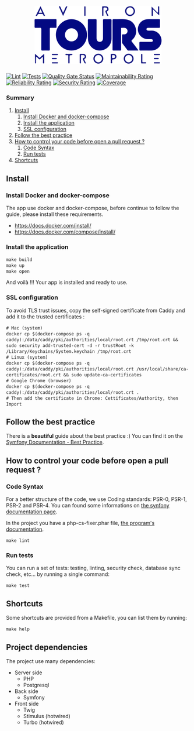 <h1 align="center"><img src="assets/images/logo_colored.png" alt="Aviron Tours"></h1>

[![Lint](https://github.com/mpiot/avirontours/actions/workflows/lint.yaml/badge.svg)](https://github.com/mpiot/avirontours/actions/workflows/lint.yaml)
[![Tests](https://github.com/mpiot/avirontours/actions/workflows/tests.yaml/badge.svg)](https://github.com/mpiot/avirontours/actions/workflows/tests.yaml)
[![Quality Gate Status](https://sonarcloud.io/api/project_badges/measure?project=mpiot_avirontours&metric=alert_status)](https://sonarcloud.io/summary/new_code?id=mpiot_avirontours)
[![Maintainability Rating](https://sonarcloud.io/api/project_badges/measure?project=mpiot_avirontours&metric=sqale_rating)](https://sonarcloud.io/summary/new_code?id=mpiot_avirontours)
[![Reliability Rating](https://sonarcloud.io/api/project_badges/measure?project=mpiot_avirontours&metric=reliability_rating)](https://sonarcloud.io/summary/new_code?id=mpiot_avirontours)
[![Security Rating](https://sonarcloud.io/api/project_badges/measure?project=mpiot_avirontours&metric=security_rating)](https://sonarcloud.io/summary/new_code?id=mpiot_avirontours)
[![Coverage](https://sonarcloud.io/api/project_badges/measure?project=mpiot_avirontours&metric=coverage)](https://sonarcloud.io/summary/new_code?id=mpiot_avirontours)


### Summary
1. [Install](#install)
    1. [Install Docker and docker-compose](#install-docker-and-docker-compose)
    2. [Install the application](#install-the-application)
    3. [SSL configuration](#ssl-configuration)
2. [Follow the best practice](#follow-the-best-practice)
3. [How to control your code before open a pull request ?](#how-to-control-your-code-before-open-a-pull-request-)
    1. [Code Syntax](#code-syntax)
    2. [Run tests](#run-tests)
4. [Shortcuts](#shortcuts)

## Install

### Install Docker and docker-compose
The app use docker and docker-compose, before continue to follow the guide, please install these requirements.
* https://docs.docker.com/install/
* https://docs.docker.com/compose/install/

### Install the application
```shell
make build
make up
make open
```

And voilà !!! Your app is installed and ready to use.

### SSL configuration
To avoid TLS trust issues, copy the self-signed certificate from Caddy and add it to the trusted certificates :
```ssh
# Mac (system)
docker cp $(docker-compose ps -q caddy):/data/caddy/pki/authorities/local/root.crt /tmp/root.crt && sudo security add-trusted-cert -d -r trustRoot -k /Library/Keychains/System.keychain /tmp/root.crt
# Linux (system)
docker cp $(docker-compose ps -q caddy):/data/caddy/pki/authorities/local/root.crt /usr/local/share/ca-certificates/root.crt && sudo update-ca-certificates
# Google Chrome (browser)
docker cp $(docker-compose ps -q caddy):/data/caddy/pki/authorities/local/root.crt .
# Then add the certificate in Chrome: Cettificates/Authority, then Import
```

## Follow the best practice
There is a **beautiful** guide about the best practice :) You can find it on the [Symfony Documentation - Best Practice](http://symfony.com/doc/current/best_practices/index.html).

## How to control your code before open a pull request ?

### Code Syntax
For a better structure of the code, we use Coding standards: PSR-0, PSR-1, PSR-2 and PSR-4.
You can found some informations on [the synfony documentation page](http://symfony.com/doc/current/contributing/code/standards.html).

In the project you have a php-cs-fixer.phar file, [the program's documentation](http://cs.sensiolabs.org/).

```shell
make lint
```


### Run tests

You can run a set of tests: testing, linting, security check, database sync check, etc... by running a single command:
```shell
make test
```

## Shortcuts

Some shortcuts are provided from a Makefile, you can list them by running:
```shell
make help
```

## Project dependencies

The project use many dependencies:

- Server side
  - PHP
  - Postgresql
- Back side
  - Symfony
- Front side
  - Twig
  - Stimulus (hotwired)
  - Turbo (hotwired)
